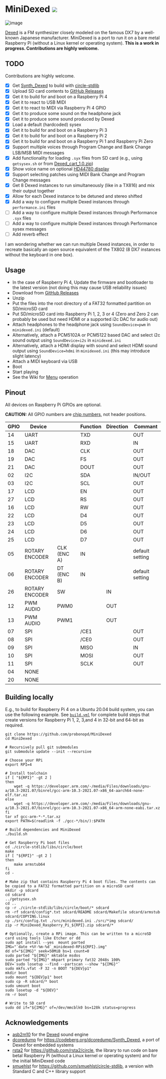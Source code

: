 # MiniDexed ![](https://github.com/probonopd/MiniDexed/actions/workflows/build.yml/badge.svg)

![image](https://user-images.githubusercontent.com/2480569/159365256-11e6fe8a-3fb5-467a-93b3-333b07e97aef.png)

[Dexed](https://asb2m10.github.io/dexed/) is a FM synthesizer closely modeled on the famous DX7 by a well-known Japanese manufacturer. MiniDexed is a port to run it on a bare metal Raspberry Pi (without a Linux kernel or operating system). __This is a work in progress. Contributions are highly welcome.__

## TODO

 Contributions are highly welcome.

- [x] Get [Synth_Dexed](https://codeberg.org/dcoredump/Synth_Dexed) to build with [circle-stdlib](https://github.com/smuehlst/circle-stdlib)
- [x] Upload SD card contents to [GitHub Releases](../../releases)
- [x] Get it to build for and boot on a Raspberry Pi 4
- [x] Get it to react to USB MIDI
- [x] Get it to react to MIDI via Raspberry Pi 4 GPIO
- [x] Get it to produce some sound on the headphone jack
- [x] Get it to produce some sound produced by Dexed
- [x] Load a default (hardcoded) sysex
- [x] Get it to build for and boot on a Raspberry Pi 3
- [x] Get it to build for and boot on a Raspberry Pi 2
- [x] Get it to build for and boot on a Raspberry Pi 1 and Raspberry Pi Zero
- [x] Support multiple voices through Program Change and Bank Change LSB/MSB MIDI messages
- [x] Add functionality for loading `.syx` files from SD card (e.g., using `getsysex.sh` or from [Dexed_cart_1.0.zip](http://hsjp.eu/downloads/Dexed/Dexed_cart_1.0.zip))
- [x] Show voice name on optional [HD44780 display](https://www.berrybase.de/sensoren-module/displays/alphanumerische-displays/alphanumerisches-lcd-16x2-gr-252-n/gelb)
- [x] Support selecting patches using MIDI Bank Change and Program Change messages
- [x] Get 8 Dexed instances to run simultaneously (like in a TX816) and mix their output together
- [x] Allow for each Dexed instance to be detuned and stereo shifted
- [x] Add a way to configure multiple Dexed instances through `performance.ini` files
- [ ] Add a way to configure multiple Dexed instances through Performance `.syx` files
- [ ] Add a way to configure multiple Dexed instances through Performance sysex messages
- [ ] Add reverb effect

I am wondering whether we can run multiple Dexed instances, in order to recreate basically an open source equivalent of the TX802 (8 DX7 instances without the keyboard in one box).

## Usage

* In the case of Raspberry Pi 4, Update the firmware and bootloader to the latest version (not doing this may cause USB reliability issues)
* Download from [GitHub Releases](../../releases)
* Unzip
* Put the files into the root directory of a FAT32 formatted partition on SD/microSD card
* Put SD/microSD card into Raspberry Pi 1, 2, 3 or 4 (Zero and Zero 2 can probably be used but need HDMI or a supported i2c DAC for audio out)
* Attach headphones to the headphone jack using `SoundDevice=pwm` in `minidexed.ini` (default)
* Alternatively, attach a  PCM5102A or PCM5122 based DAC and select i2c sound output using `SoundDevice=i2s` in `minidexed.ini`
* Alternatively, attach a HDMI display with sound and select HDMI sound output using `SoundDevice=hdmi` in `minidexed.ini` (this may introduce slight latency)
* Attach a MIDI keyboard via USB
* Boot
* Start playing
* See the Wiki for [Menu](https://github.com/probonopd/MiniDexed/wiki/Menu) operation


## Pinout

All devices on Raspberry Pi GPIOs are optional.

__CAUTION:__ All GPIO numbers are [chip numbers](https://pinout.xyz/), not header positions.

|GPIO | Device |  | Function | Direction | Commant|
|---|---|---|---|---|---|
|14 | UART |  | TXD |  | OUT |  | serial MIDI|
|15 | UART |  | RXD |  | IN |  | serial MIDI|
|18 | DAC |  | CLK |  | OUT|
|19 | DAC |  | FS |  | OUT|
|21 | DAC |  | DOUT |  | OUT|
|02 | I2C |  | SDA |  | IN/OUT |  | used by some DACs|
|03 | I2C |  | SCL |  | OUT |  | used by some DACs|
|17 | LCD |  | EN |  | OUT |  | default setting|
|27 | LCD |  | RS |  | OUT |  | default setting|
|16 | LCD |  | RW |  | OUT |  | default setting, optional|
|22 | LCD |  | D4 |  | OUT |  | default setting|
|23 | LCD |  | D5 |  | OUT |  | default setting|
|24 | LCD |  | D6 |  | OUT |  | default setting|
|25 | LCD |  | D7 |  | OUT |  | default setting|
|05 | ROTARY ENCODER | CLK (ENC A) | IN |  | default setting|
|06 | ROTARY ENCODER | DT (ENC B) | IN |  | default setting|
|26 | ROTARY ENCODER | SW |  | IN |  | default setting|
|12 | PWM AUDIO | PWM0 |  | OUT |  | on Raspberry Pi Zero|
|13 | PWM AUDIO | PWM1 |  | OUT |  | on Raspberry Pi Zero|
|07 | SPI |  | /CE1 |  | OUT |  | reserved|
|08 | SPI |  | /CE0 |  | OUT |  | reserved|
|09 | SPI |  | MISO |  | IN |  | reserved|
|10 | SPI |  | MOSI |  | OUT |  | reserved|
|11 | SPI |  | SCLK |  | OUT |  | reserved|
|04 | NONE |  |  |  |  |  | can generate clock signal|
|20 | NONE |  |  |  |  |  | may be used for DAC DIN|

## Building locally

E.g., to build for Raspberry Pi 4 on a Ubuntu 20.04 build system, you can use the following example. See [`build.yml`](../../tree/main/.github/workflows/build.yml) for complete build steps that create versions for Raspberry Pi 1, 2, 3,and 4 in 32-bit and 64-bit as required.

```
git clone https://github.com/probonopd/MiniDexed
cd MiniDexed

# Recursively pull git submodules
git submodule update --init --recursive

# Choose your RPi
export RPI=4

# Install toolchain
if [ "${RPI}" -gt 2 ]
then
	wget -q https://developer.arm.com/-/media/Files/downloads/gnu-a/10.3-2021.07/binrel/gcc-arm-10.3-2021.07-x86_64-aarch64-none-elf.tar.xz
else
	wget -q https://developer.arm.com/-/media/Files/downloads/gnu-a/10.3-2021.07/binrel/gcc-arm-10.3-2021.07-x86_64-arm-none-eabi.tar.xz
fi
tar xf gcc-arm-*-*.tar.xz 
export PATH=$(readlink -f ./gcc-*/bin/):$PATH

# Build dependencies and MiniDexed
./build.sh

# Get Raspberry Pi boot files
cd ./circle-stdlib/libs/circle/boot
make
if [ "${RPI}" -gt 2 ]
then
	make armstub64
fi
cd -

# Make zip that contains Raspberry Pi 4 boot files. The contents can be copied to a FAT32 formatted partition on a microSD card
mkdir -p sdcard
cd sdcard
../getsysex.sh
cd ..
cp -r ./circle-stdlib/libs/circle/boot/* sdcard
rm -rf sdcard/config*.txt sdcard/README sdcard/Makefile sdcard/armstub sdcard/COPYING.linux
cp ./src/config.txt ./src/minidexed.ini ./src/*img sdcard/
zip -r MiniDexed_Raspberry_Pi_${RPI}.zip sdcard/*

# Optionally, create a RPi image. This can be written to a microSD card using tools like Etcher or dd
sudo apt install --yes  mount parted
IMG="`date +%Y-%m-%d`_minidexed-RPi${RPI}.img"
dd of="${IMG}" seek=50MiB bs=1 count=0
sudo parted "${IMG}" mktable msdos
sudo parted "${IMG}" mkpart primary fat32 2048s 100%
DEV=`sudo losetup --find --partscan --show "${IMG}"`
sudo mkfs.vfat -F 32 -n BOOT "${DEV}p1"
mkdir boot
sudo mount "${DEV}p1" boot
sudo cp -R sdcard/* boot
sudo umount boot
sudo losetup -d "${DEV}"
rm -r boot

# Write to SD card
sudo dd if="${IMG}" of=/dev/mmcblk0 bs=128k status=progress
```

## Acknowledgements

* [asb2m10](https://github.com/asb2m10/dexed) for the [Dexed](https://github.com/asb2m10/dexed) sound engine
* [dcoredump](https://github.com/dcoredump) for https://codeberg.org/dcoredump/Synth_Dexed, a port of Dexed for embedded systems
* [rsta2](https://github.com/rsta2) for https://github.com/rsta2/circle, the library to run code on bare betal Raspberry Pi (without a Linux kernel or operating system) and for the initial MiniDexed code 
* [smuehlst](https://github.com/smuehlst) for https://github.com/smuehlst/circle-stdlib, a version with Standard C and C++ library support

